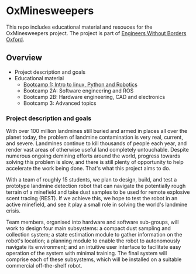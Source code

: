 # OxMinesweepers

This repo includes educational material and resouces for the OxMinesweepers project. The project is part of [Engineers Without Borders Oxford](https://www.ewbox.org/projects). 


## Overview 

* Project description and goals
* Educational material 
  * [Bootcamp 1: Intro to linux, Python and Robotics](https://github.com/MoBaioumy/OxMinesweepers/tree/master/bootcamp1)
  * Bootcamp 2A: Software engineering and ROS
  * Bootcamp 2B: Hardware engineering, CAD and electronics
  * Bootcamp 3: Advanced topics


### Project description and goals
With over 100 million landmines still buried and armed in places all over the planet today, the problem of landmine contamination is very real, current, and severe. Landmines continue to kill thousands of people each year, and render vast areas of otherwise useful land completely untouchable. Despite numerous ongoing demining efforts around the world, progress towards solving this problem is slow, and there is still plenty of opportunity to help accelerate the work being done. That's what this project aims to do.

 

With a team of roughly 15 students, we plan to design, build, and test a prototype landmine detection robot that can navigate the potentially rough terrain of a minefield and take dust samples to be used for remote explosive scent tracing (REST). If we achieve this, we hope to test the robot in an active minefield, and see it play a small role in solving the world's landmine crisis.


Team members, organised into hardware and software sub-groups, will work to design four main subsystems: a compact dust sampling and collection system; a state estimation module to gather information on the robot's location; a planning module to enable the robot to autonomously navigate its environment; and an intuitive user interface to facilitate easy operation of the system with minimal training. The final system will comprise each of these subsystems, which will be installed on a suitable commercial off-the-shelf robot.
